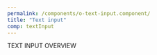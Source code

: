 ```yaml
---
permalink: /components/o-text-input.component/
title: "Text input"
comp: textInput
---
```


TEXT INPUT OVERVIEW